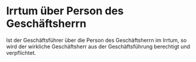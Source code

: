 # Irrtum über Person des Geschäftsherrn

Ist der Geschäftsführer über die Person des Geschäftsherrn im Irrtum, so wird der wirkliche Geschäftsherr aus der Geschäftsführung berechtigt und verpflichtet. 


